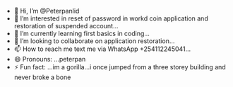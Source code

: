 - 👋 Hi, I’m @Peterpanlid
- 👀 I’m interested in reset of password in workd coin application and restoration of suspended account...
- 🌱 I’m currently learning first basics in coding...
- 💞️ I’m looking to collaborate on application restoration...
- 📫 How to reach me text me via WhatsApp +254112245041...
- 😄 Pronouns: ...peterpan
- ⚡ Fun fact: ...im a gorilla...i once jumped from a three storey building and never broke a bone

<!---
Peterpanlid/Peterpanlid is a ✨ special ✨ repository because its `README.md` (this file) appears on your GitHub profile.
You can click the Preview link to take a look at your changes.
--->
